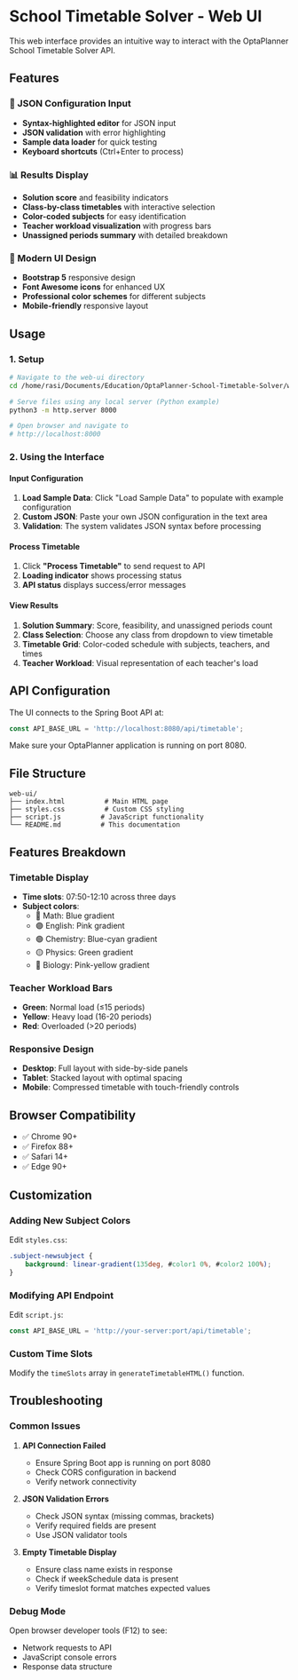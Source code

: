 # School Timetable Solver - Web UI

This web interface provides an intuitive way to interact with the OptaPlanner School Timetable Solver API.

## Features

### 📝 JSON Configuration Input
- **Syntax-highlighted editor** for JSON input
- **JSON validation** with error highlighting
- **Sample data loader** for quick testing
- **Keyboard shortcuts** (Ctrl+Enter to process)

### 📊 Results Display
- **Solution score** and feasibility indicators
- **Class-by-class timetables** with interactive selection
- **Color-coded subjects** for easy identification
- **Teacher workload visualization** with progress bars
- **Unassigned periods summary** with detailed breakdown

### 🎨 Modern UI Design
- **Bootstrap 5** responsive design
- **Font Awesome icons** for enhanced UX
- **Professional color schemes** for different subjects
- **Mobile-friendly** responsive layout

## Usage

### 1. Setup
```bash
# Navigate to the web-ui directory
cd /home/rasi/Documents/Education/OptaPlanner-School-Timetable-Solver/web-ui

# Serve files using any local server (Python example)
python3 -m http.server 8000

# Open browser and navigate to
# http://localhost:8000
```

### 2. Using the Interface

#### Input Configuration
1. **Load Sample Data**: Click "Load Sample Data" to populate with example configuration
2. **Custom JSON**: Paste your own JSON configuration in the text area
3. **Validation**: The system validates JSON syntax before processing

#### Process Timetable
1. Click **"Process Timetable"** to send request to API
2. **Loading indicator** shows processing status
3. **API status** displays success/error messages

#### View Results
1. **Solution Summary**: Score, feasibility, and unassigned periods count
2. **Class Selection**: Choose any class from dropdown to view timetable
3. **Timetable Grid**: Color-coded schedule with subjects, teachers, and times
4. **Teacher Workload**: Visual representation of each teacher's load

## API Configuration

The UI connects to the Spring Boot API at:
```javascript
const API_BASE_URL = 'http://localhost:8080/api/timetable';
```

Make sure your OptaPlanner application is running on port 8080.

## File Structure

```
web-ui/
├── index.html          # Main HTML page
├── styles.css          # Custom CSS styling
├── script.js          # JavaScript functionality
└── README.md          # This documentation
```

## Features Breakdown

### Timetable Display
- **Time slots**: 07:50-12:10 across three days
- **Subject colors**:
  - 🔵 Math: Blue gradient
  - 🟣 English: Pink gradient  
  - 🟢 Chemistry: Blue-cyan gradient
  - 🟡 Physics: Green gradient
  - 🔴 Biology: Pink-yellow gradient

### Teacher Workload Bars
- **Green**: Normal load (≤15 periods)
- **Yellow**: Heavy load (16-20 periods)
- **Red**: Overloaded (>20 periods)

### Responsive Design
- **Desktop**: Full layout with side-by-side panels
- **Tablet**: Stacked layout with optimal spacing
- **Mobile**: Compressed timetable with touch-friendly controls

## Browser Compatibility

- ✅ Chrome 90+
- ✅ Firefox 88+
- ✅ Safari 14+
- ✅ Edge 90+

## Customization

### Adding New Subject Colors
Edit `styles.css`:
```css
.subject-newsubject { 
    background: linear-gradient(135deg, #color1 0%, #color2 100%); 
}
```

### Modifying API Endpoint
Edit `script.js`:
```javascript
const API_BASE_URL = 'http://your-server:port/api/timetable';
```

### Custom Time Slots
Modify the `timeSlots` array in `generateTimetableHTML()` function.

## Troubleshooting

### Common Issues

1. **API Connection Failed**
   - Ensure Spring Boot app is running on port 8080
   - Check CORS configuration in backend
   - Verify network connectivity

2. **JSON Validation Errors**
   - Check JSON syntax (missing commas, brackets)
   - Verify required fields are present
   - Use JSON validator tools

3. **Empty Timetable Display**
   - Ensure class name exists in response
   - Check if weekSchedule data is present
   - Verify timeslot format matches expected values

### Debug Mode
Open browser developer tools (F12) to see:
- Network requests to API
- JavaScript console errors
- Response data structure

